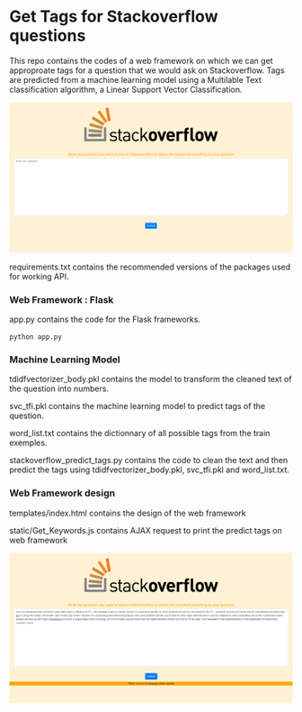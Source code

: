 # Get Tags for Stackoverflow questions

This repo contains the codes of a web framework on which we can get approproate tags for a question that we would ask on Stackoverflow. Tags are predicted from a machine learning model using a Multilable Text classification algorithm, a Linear Support Vector Classification. 

![alt text](https://github.com/DianeDrl/Get_Stackoverflow_Tags/blob/main/flask.png?raw=true)

requirements.txt contains the recommended versions of the packages used for working API. 

### Web Framework : Flask

app.py contains the code for the Flask frameworks.

    python app.py

### Machine Learning Model

tdidfvectorizer_body.pkl contains the model to transform the cleaned text of the question into numbers. 

svc_tfi.pkl contains the machine learning model to predict tags of the question. 

word_list.txt contains the dictionnary of all possible tags from the train exemples. 

stackoverflow_predict_tags.py contains the code to clean the text and then predict the tags using tdidfvectorizer_body.pkl, svc_tfi.pkl and word_list.txt. 

### Web Framework design 

templates/index.html contains the design of the web framework 

static/Get_Keywords.js contains AJAX request to print the predict tags on web framework 

![alt text](https://github.com/DianeDrl/Get_Stackoverflow_Tags/blob/main/Request_exemple.png?raw=true)
